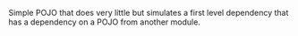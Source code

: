 Simple POJO that does very little but simulates a first level dependency that has a dependency on a POJO from another module. 